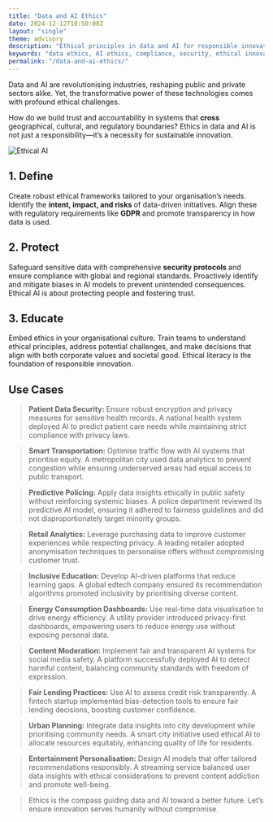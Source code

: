 ```yaml
---
title: "Data and AI Ethics"
date: 2024-12-12T10:50:00Z
layout: "single"
theme: advisory
description: "Ethical principles in data and AI for responsible innovation, led by Dr Wajid Khan from London and Islamabad."
keywords: "data ethics, AI ethics, compliance, security, ethical innovation, responsible data"
permalink: "/data-and-ai-ethics/"
---
```



Data and AI are revolutionising industries, reshaping public and private sectors alike. Yet, the transformative power of these technologies comes with profound ethical challenges. 

How do we build trust and accountability in systems that **cross** geographical, cultural, and regulatory boundaries? Ethics in data and AI is not just a responsibility—it’s a necessity for sustainable innovation.

![Ethical AI](/images/wk004.jpg)

## 1. **Define**

Create robust ethical frameworks tailored to your organisation’s needs. Identify the **intent, impact, and risks** of data-driven initiatives. Align these with regulatory requirements like **GDPR** and promote transparency in how data is used.

## 2. **Protect**

Safeguard sensitive data with comprehensive **security protocols** and ensure compliance with global and regional standards. Proactively identify and mitigate biases in AI models to prevent unintended consequences. Ethical AI is about protecting people and fostering trust.

## 3. **Educate**

Embed ethics in your organisational culture. Train teams to understand ethical principles, address potential challenges, and make decisions that align with both corporate values and societal good. Ethical literacy is the foundation of responsible innovation.

## Use Cases

> **Patient Data Security:** Ensure robust encryption and privacy measures for sensitive health records.  A national health system deployed AI to predict patient care needs while maintaining strict compliance with privacy laws.

> **Smart Transportation:** Optimise traffic flow with AI systems that prioritise equity.  A metropolitan city used data analytics to prevent congestion while ensuring underserved areas had equal access to public transport.

> **Predictive Policing:** Apply data insights ethically in public safety without reinforcing systemic biases.  A police department reviewed its predictive AI model, ensuring it adhered to fairness guidelines and did not disproportionately target minority groups.

> **Retail Analytics:** Leverage purchasing data to improve customer experiences while respecting privacy.  A leading retailer adopted anonymisation techniques to personalise offers without compromising customer trust.

> **Inclusive Education:** Develop AI-driven platforms that reduce learning gaps.  A global edtech company ensured its recommendation algorithms promoted inclusivity by prioritising diverse content.

> **Energy Consumption Dashboards:** Use real-time data visualisation to drive energy efficiency.  A utility provider introduced privacy-first dashboards, empowering users to reduce energy use without exposing personal data.

> **Content Moderation:** Implement fair and transparent AI systems for social media safety.  A platform successfully deployed AI to detect harmful content, balancing community standards with freedom of expression.

> **Fair Lending Practices:** Use AI to assess credit risk transparently.  A fintech startup implemented bias-detection tools to ensure fair lending decisions, boosting customer confidence.

> **Urban Planning:** Integrate data insights into city development while prioritising community needs.  A smart city initiative used ethical AI to allocate resources equitably, enhancing quality of life for residents.

> **Entertainment Personalisation:** Design AI models that offer tailored recommendations responsibly.  A streaming service balanced user data insights with ethical considerations to prevent content addiction and promote well-being.

> Ethics is the compass guiding data and AI toward a better future. Let’s ensure innovation serves humanity without compromise.